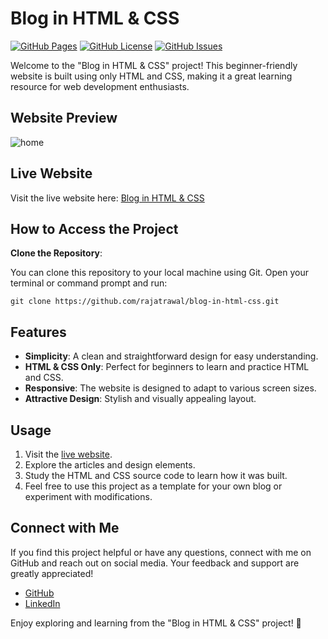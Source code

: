 # Blog in HTML & CSS

[![GitHub Pages](https://img.shields.io/badge/GitHub-Pages-green.svg)](https://rajatrawal.github.io/blog-in-html-css/)
[![GitHub License](https://img.shields.io/badge/license-MIT-blue.svg)](LICENSE)
[![GitHub Issues](https://img.shields.io/github/issues/rajatrawal/blog-in-html-css)](https://github.com/rajatrawal/blog-in-html-css/issues)

Welcome to the "Blog in HTML & CSS" project! This beginner-friendly website is built using only HTML and CSS, making it a great learning resource for web development enthusiasts.

## Website Preview

![home](https://github.com/rajatrawal/blog-in-html-css/assets/72153827/598109e8-8e39-4d30-b78f-6cf8c72e6afe)

## Live Website

Visit the live website here: [Blog in HTML & CSS](https://rajatrawal.github.io/blog-in-html-css/)

## How to Access the Project

**Clone the Repository**: 

You can clone this repository to your local machine using Git. Open your terminal or command prompt and run:

   ```shell
   git clone https://github.com/rajatrawal/blog-in-html-css.git
```

## Features

- **Simplicity**: A clean and straightforward design for easy understanding.
- **HTML & CSS Only**: Perfect for beginners to learn and practice HTML and CSS.
- **Responsive**: The website is designed to adapt to various screen sizes.
- **Attractive Design**: Stylish and visually appealing layout.

## Usage

1. Visit the [live website](https://rajatrawal.github.io/blog-in-html-css/).
2. Explore the articles and design elements.
3. Study the HTML and CSS source code to learn how it was built.
4. Feel free to use this project as a template for your own blog or experiment with modifications.



## Connect with Me

If you find this project helpful or have any questions, connect with me on GitHub and reach out on social media. Your feedback and support are greatly appreciated!

- [GitHub](https://github.com/rajatrawal)
- [LinkedIn](https://www.linkedin.com/in/rajatrawal)


Enjoy exploring and learning from the "Blog in HTML & CSS" project! 🌟
